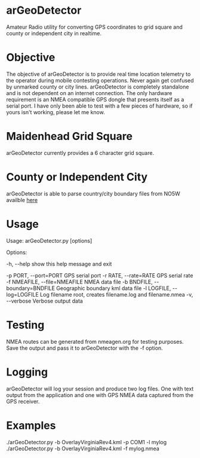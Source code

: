 # arGeoDetector
Amateur Radio utility for converting GPS coordinates to grid square and county or independent city in realtime.

# Objective
The objective of arGeoDetector is to provide real time location telemetry to the operator during mobile contesting operations.  Never again get confused by unmarked county or city lines.  arGeoDetector is completely standalone and is not dependent on an internet connection.  The only hardware requirement is an NMEA compatible GPS dongle that presents itself as a serial port.  I have only been able to test with a few pieces of hardware, so if yours isn't working, please let me know.

# Maidenhead Grid Square
arGeoDetector currently provides a 6 character grid square.

# County or Independent City
arGeoDetector is able to parse country/city boundary files from NO5W availble [here](http://no5w.com/CQxCountyOverlays-DL.php)

# Usage
Usage: arGeoDetector.py [options]


Options:

  -h, --help            show this help message and exit
  
  -p PORT, --port=PORT  GPS serial port
  -r RATE, --rate=RATE  GPS serial rate
  -f NMEAFILE, --file=NMEAFILE
                        NMEA data file
  -b BNDFILE, --boundary=BNDFILE
                        Geographic boundary kml data file
  -l LOGFILE, --log=LOGFILE
                        Log filename root, creates filename.log and
                        filename.nmea
  -v, --verbose         Verbose output data

# Testing
NMEA routes can be generated from nmeagen.org for testing purposes.  Save the output and pass it to arGeoDetector with the -f option.

# Logging
arGeoDetector will log your session and produce two log files.  One with text output from the application and one with GPS NMEA data captured from the GPS receiver.  

# Examples

./arGeoDetector.py -b OverlayVirginiaRev4.kml -p COM1 -l mylog
./arGeoDetector.py -b OverlayVirginiaRev4.kml -f mylog.nmea

